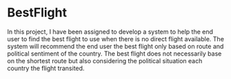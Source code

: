 # BestFlight
In this project, I have been assigned to develop a system to help the end user to find the best flight to use when there is no direct flight available. The system will recommend the end user the best flight only based on route and political sentiment of the country. The best flight does not necessarily base on the shortest route but also considering the political situation each country the flight transited. 
